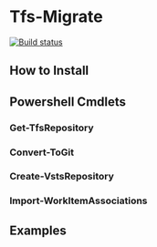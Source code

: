 # Tfs-Migrate

[![Build status](https://ci.appveyor.com/api/projects/status/97r3hxl15qufel9u?svg=true)](https://ci.appveyor.com/project/alastairgould/tfs-migrate)

## How to Install

## Powershell Cmdlets

### Get-TfsRepository

### Convert-ToGit

### Create-VstsRepository

### Import-WorkItemAssociations

## Examples
